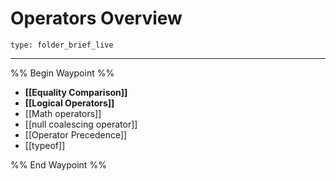 # Operators Overview
 
```ccard
type: folder_brief_live
```
 
---

%% Begin Waypoint %%
- **[[Equality Comparison]]**
- **[[Logical Operators]]**
- [[Math operators]]
- [[null coalescing operator]]
- [[Operator Precedence]]
- [[typeof]]

%% End Waypoint %%